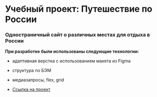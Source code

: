 # Учебный проект: Путешествие по России

### Одностраничный сайт о различных местах для отдыха в России

**При разработке были использованы следующие технологии:**
* адаптивная верстка с использованием макета из Figma
* структура по БЭМ
* медиазапросы, flex, grid


* [Ссылка на проект](https://lilitru.github.io/russian-travel/)